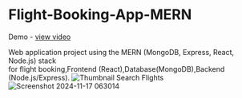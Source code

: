 # Flight-Booking-App-MERN
Demo - <a href="">view video</a>

Web application project using the MERN (MongoDB, Express, React, Node.js) stack <br> for flight booking,Frontend (React),Database(MongoDB),Backend (Node.js/Express).
![Thumbnail](https://github.com/user-attachments/assets/7bda8273-6bb1-4715-af6f-7c8358b38997)
Search Flights
![Screenshot 2024-11-17 063014](https://github.com/user-attachments/assets/4fb8c763-ee7c-4048-97d6-46035afd28fb)


